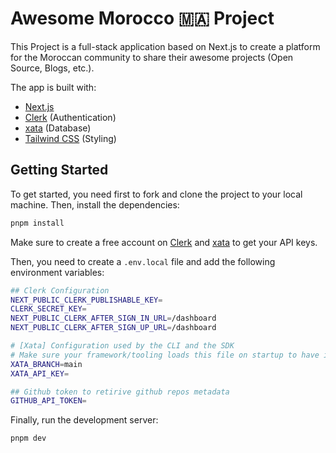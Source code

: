 # Awesome Morocco 🇲🇦 Project

This Project is a full-stack application based on Next.js to create a platform for the Moroccan community to share their awesome projects (Open Source, Blogs, etc.).

The app is built with:

- [Next.js](https://nextjs.org)
- [Clerk](https://clerk.com) (Authentication)
- [xata](https://xata.io) (Database)
- [Tailwind CSS](https://tailwindcss.com) (Styling)

## Getting Started

To get started, you need first to fork and clone the project to your local machine. Then, install the dependencies:

```bash
pnpm install
```

Make sure to create a free account on [Clerk](https://clerk.com) and [xata](https://xata.io) to get your API keys.

Then, you need to create a `.env.local` file and add the following environment variables:

```bash
## Clerk Configuration
NEXT_PUBLIC_CLERK_PUBLISHABLE_KEY=
CLERK_SECRET_KEY=
NEXT_PUBLIC_CLERK_AFTER_SIGN_IN_URL=/dashboard
NEXT_PUBLIC_CLERK_AFTER_SIGN_UP_URL=/dashboard

# [Xata] Configuration used by the CLI and the SDK
# Make sure your framework/tooling loads this file on startup to have it available for the SDK
XATA_BRANCH=main
XATA_API_KEY=

## Github token to retirive github repos metadata
GITHUB_API_TOKEN=
```

Finally, run the development server:

```bash
pnpm dev
```
